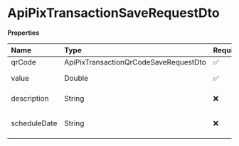 # ApiPixTransactionSaveRequestDto

**Properties**

| Name         | Type                                  | Required | Description              |
| :----------- | :------------------------------------ | :------- | :----------------------- |
| qrCode       | ApiPixTransactionQrCodeSaveRequestDto | ✅       |                          |
| value        | Double                                | ✅       | Value to be paid         |
| description  | String                                | ❌       | Payment Description      |
| scheduleDate | String                                | ❌       | Used to schedule payment |

<!-- This file was generated by liblab | https://liblab.com/ -->
